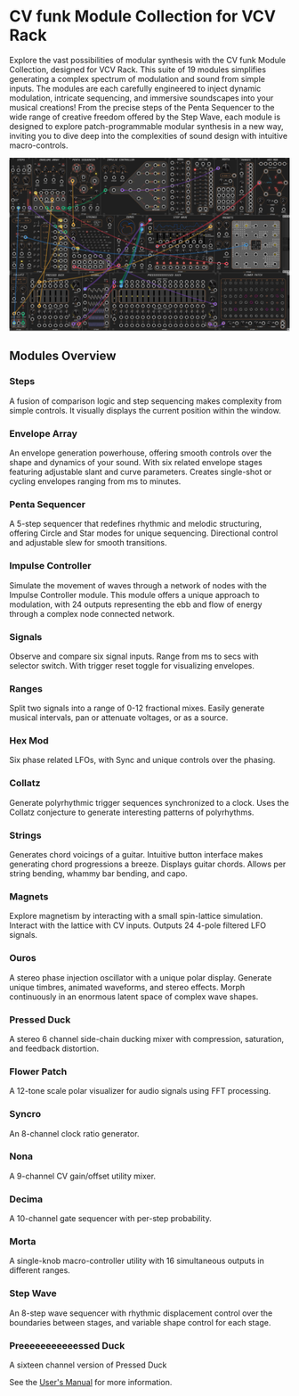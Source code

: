# CV funk Module Collection for VCV Rack

Explore the vast possibilities of modular synthesis with the CV funk Module Collection, designed for VCV Rack. This suite of 19 modules simplifies generating a complex spectrum of modulation and sound from simple inputs. The modules are each carefully engineered to inject dynamic modulation, intricate sequencing, and immersive soundscapes into your musical creations! From the precise steps of the Penta Sequencer to the wide range of creative freedom offered by the Step Wave, each module is designed to explore patch-programmable modular synthesis in a new way, inviting you to dive deep into the complexities of sound design with intuitive macro-controls.

![Dark CV funk Module Panels](/img/darkmodules.png)

## Modules Overview

### Steps
A fusion of comparison logic and step sequencing makes complexity from simple controls. It visually displays the current position within the window.

### Envelope Array
An envelope generation powerhouse, offering smooth controls over the shape and dynamics of your sound. With six related envelope stages featuring adjustable slant and curve parameters. Creates single-shot or cycling envelopes ranging from ms to minutes.

### Penta Sequencer
A 5-step sequencer that redefines rhythmic and melodic structuring, offering Circle and Star modes for unique sequencing. Directional control and adjustable slew for smooth transitions.

### Impulse Controller
Simulate the movement of waves through a network of nodes with the Impulse Controller module. This module offers a unique approach to modulation, with 24 outputs representing the ebb and flow of energy through a complex node connected network.

### Signals
Observe and compare six signal inputs. Range from ms to secs with selector switch. With trigger reset toggle for visualizing envelopes.

### Ranges
Split two signals into a range of 0-12 fractional mixes. Easily generate musical intervals, pan or attenuate voltages, or as a source.

### Hex Mod
Six phase related LFOs, with Sync and unique controls over the phasing.

### Collatz
Generate polyrhythmic trigger sequences synchronized to a clock. Uses the Collatz conjecture to generate interesting patterns of polyrhythms.

### Strings
Generates chord voicings of a guitar. Intuitive button interface makes generating chord progressions a breeze. Displays guitar chords. Allows per string bending, whammy bar bending, and capo.

### Magnets
Explore magnetism by interacting with a small spin-lattice simulation. Interact with the lattice with CV inputs. Outputs 24 4-pole filtered LFO signals.

### Ouros
A stereo phase injection oscillator with a unique polar display. Generate unique timbres, animated waveforms, and stereo effects. Morph continuously in an enormous latent space of complex wave shapes.

### Pressed Duck
A stereo 6 channel side-chain ducking mixer with compression, saturation, and feedback distortion.

### Flower Patch
A 12-tone scale polar visualizer for audio signals using FFT processing.

### Syncro
An 8-channel clock ratio generator.

### Nona
A 9-channel CV gain/offset utility mixer.

### Decima
A 10-channel gate sequencer with per-step probability.

### Morta
A single-knob macro-controller utility with 16 simultaneous outputs in different ranges.

### Step Wave
An 8-step wave sequencer with rhythmic displacement control over the boundaries between stages, and variable shape control for each stage.

### Preeeeeeeeeeessed Duck
A sixteen channel version of Pressed Duck

See the [User's Manual](/img/CV_funk_Manual.pdf) for more information.
